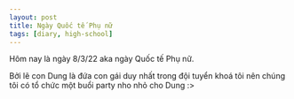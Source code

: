 ```yaml
---
layout: post
title: Ngày Quốc tế Phụ nữ
tags: [diary, high-school] 
---
```


Hôm nay là ngày 8/3/22 aka ngày Quốc tế Phụ nữ.

Bởi lẽ con Dung là đứa con gái duy nhất trong đội tuyển khoá tôi nên chúng tôi có tổ chức một buổi party nho nhỏ cho Dung :>